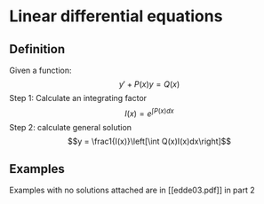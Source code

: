 # Linear differential equations
## Definition
Given a function:
$$y' + P(x)y = Q(x)$$
Step 1: Calculate an integrating factor
$$I(x) = e^{\int P(x)dx}$$
Step 2: calculate general solution
$$y = \frac1{I(x)}\left[\int Q(x)I(x)dx\right]$$

## Examples
Examples with no solutions attached are in [[edde03.pdf]] in part 2

